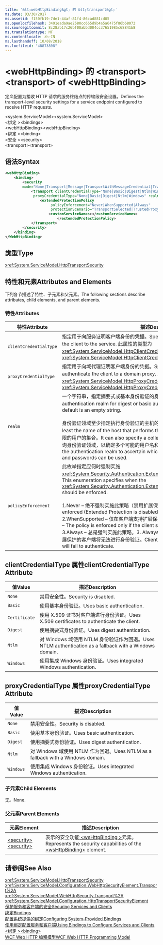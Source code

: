 ```yaml
---
title: '&lt;webHttpBinding&gt; 的 &lt;transport&gt;'
ms.date: 03/30/2017
ms.assetid: f150fb19-7de1-44af-81f4-86cad881cd05
ms.openlocfilehash: 3401eada9ae2580cc665d9b4a5a6475f86b68072
ms.sourcegitcommit: 8c28ab17c26bf08abbd004cc37651985c68841b8
ms.translationtype: MT
ms.contentlocale: zh-CN
ms.lasthandoff: 10/08/2018
ms.locfileid: "48873808"
---
```

# <a name="lttransportgt-of-ltwebhttpbindinggt"></a><span data-ttu-id="a8619-102">&lt;webHttpBinding&gt; 的 &lt;transport&gt;</span><span class="sxs-lookup"><span data-stu-id="a8619-102">&lt;transport&gt; of &lt;webHttpBinding&gt;</span></span>
<span data-ttu-id="a8619-103">定义配置为接收 HTTP 请求的服务终结点的传输级安全设置。</span><span class="sxs-lookup"><span data-stu-id="a8619-103">Defines the transport-level security settings for a service endpoint configured to receive HTTP requests.</span></span>  
  
 <span data-ttu-id="a8619-104">\<system.ServiceModel></span><span class="sxs-lookup"><span data-stu-id="a8619-104">\<system.ServiceModel></span></span>  
<span data-ttu-id="a8619-105">\<绑定 ></span><span class="sxs-lookup"><span data-stu-id="a8619-105">\<bindings></span></span>  
<span data-ttu-id="a8619-106">\<webHttpBinding></span><span class="sxs-lookup"><span data-stu-id="a8619-106">\<webHttpBinding></span></span>  
<span data-ttu-id="a8619-107">\<绑定 ></span><span class="sxs-lookup"><span data-stu-id="a8619-107">\<binding></span></span>  
<span data-ttu-id="a8619-108">\<安全 ></span><span class="sxs-lookup"><span data-stu-id="a8619-108">\<security></span></span>  
<span data-ttu-id="a8619-109">\<transport></span><span class="sxs-lookup"><span data-stu-id="a8619-109">\<transport></span></span>  
  
## <a name="syntax"></a><span data-ttu-id="a8619-110">语法</span><span class="sxs-lookup"><span data-stu-id="a8619-110">Syntax</span></span>  
  
```xml  
<webHttpBinding>  
    <binding>  
        <security  
        mode="None|Transport|Message|TransportWithMessageCredential|TransportCredentialOnly">  
            <transport clientCredentialType="None|Basic|Digest|Ntlm|Windows"  
             proxyCredentialType="None|Basic|Digest|Ntlm|Windows" realm="string" >  
                <extendedProtectionPolicy  
                     policyEnforcement="Never|WhenSupported|Always"  
                     protectionScenario="TransportSelected|TrustedProxy">  
                    <customServiceNames></customServiceNames>  
                        </extendedProtectionPolicy>  
            </transport>  
        </security>  
    </binding>  
</WebHttpBinding>  
```  
  
## <a name="type"></a><span data-ttu-id="a8619-111">类型</span><span class="sxs-lookup"><span data-stu-id="a8619-111">Type</span></span>  
 <xref:System.ServiceModel.HttpTransportSecurity>  
  
## <a name="attributes-and-elements"></a><span data-ttu-id="a8619-112">特性和元素</span><span class="sxs-lookup"><span data-stu-id="a8619-112">Attributes and Elements</span></span>  
 <span data-ttu-id="a8619-113">下列各节描述了特性、子元素和父元素。</span><span class="sxs-lookup"><span data-stu-id="a8619-113">The following sections describe attributes, child elements, and parent elements.</span></span>  
  
### <a name="attributes"></a><span data-ttu-id="a8619-114">特性</span><span class="sxs-lookup"><span data-stu-id="a8619-114">Attributes</span></span>  
  
|<span data-ttu-id="a8619-115">特性</span><span class="sxs-lookup"><span data-stu-id="a8619-115">Attribute</span></span>|<span data-ttu-id="a8619-116">描述</span><span class="sxs-lookup"><span data-stu-id="a8619-116">Description</span></span>|  
|---------------|-----------------|  
|`clientCredentialType`|<span data-ttu-id="a8619-117">指定用于向服务证明客户端身份的凭据。</span><span class="sxs-lookup"><span data-stu-id="a8619-117">Specifies the credential used to authenticate the client to the service.</span></span> <span data-ttu-id="a8619-118">此属性的类型为 <xref:System.ServiceModel.HttpClientCredentialType>。</span><span class="sxs-lookup"><span data-stu-id="a8619-118">This attribute is of type <xref:System.ServiceModel.HttpClientCredentialType>.</span></span>|  
|`proxyCredentialType`|<span data-ttu-id="a8619-119">指定用于向域代理证明客户端身份的凭据。</span><span class="sxs-lookup"><span data-stu-id="a8619-119">Specifies the credential used to authenticate the client to a domain proxy.</span></span> <span data-ttu-id="a8619-120">此属性的类型为 <xref:System.ServiceModel.HttpProxyCredentialType>。</span><span class="sxs-lookup"><span data-stu-id="a8619-120">This attribute is of type <xref:System.ServiceModel.HttpProxyCredentialType>.</span></span>|  
|`realm`|<span data-ttu-id="a8619-121">一个字符串，指定摘要式或基本身份验证的身份验证领域。</span><span class="sxs-lookup"><span data-stu-id="a8619-121">A string that specifies the authentication realm for digest or basic authentication.</span></span> <span data-ttu-id="a8619-122">默认值为一个空字符串。</span><span class="sxs-lookup"><span data-stu-id="a8619-122">The default is an empty string.</span></span><br /><br /> <span data-ttu-id="a8619-123">身份验证领域至少指定执行身份验证的主机的名称。</span><span class="sxs-lookup"><span data-stu-id="a8619-123">An authentication realm specifies at least the name of the host that performs the authentication.</span></span> <span data-ttu-id="a8619-124">它还可以指定具有访问权限的用户的集合。</span><span class="sxs-lookup"><span data-stu-id="a8619-124">It can also specify a collection of users that has access.</span></span> <span data-ttu-id="a8619-125">用户可以查询身份验证领域，以确定多个可能的用户名和密码中哪一个可以使用。</span><span class="sxs-lookup"><span data-stu-id="a8619-125">A user can query the authentication realm to ascertain which one of the several possible usernames and passwords can be used.</span></span>|  
|`policyEnforcement`|<span data-ttu-id="a8619-126">此枚举指定应何时强制实施 <xref:System.Security.Authentication.ExtendedProtection.ExtendedProtectionPolicy>。</span><span class="sxs-lookup"><span data-stu-id="a8619-126">This enumeration specifies when the <xref:System.Security.Authentication.ExtendedProtection.ExtendedProtectionPolicy> should be enforced.</span></span><br /><br /> <span data-ttu-id="a8619-127">1.Never – 绝不强制实施此策略（禁用扩展保护）。</span><span class="sxs-lookup"><span data-stu-id="a8619-127">1.  Never – The policy is never enforced (Extended Protection is disabled).</span></span><br /><span data-ttu-id="a8619-128">2.WhenSupported – 仅在客户端支持扩展保护时才强制实施此策略。</span><span class="sxs-lookup"><span data-stu-id="a8619-128">2.  WhenSupported – The policy is enforced only if the client supports Extended Protection.</span></span><br /><span data-ttu-id="a8619-129">3.Always – 总是强制实施此策略。</span><span class="sxs-lookup"><span data-stu-id="a8619-129">3.  Always – The policy is always enforced.</span></span> <span data-ttu-id="a8619-130">不支持扩展保护的客户端将无法进行身份验证。</span><span class="sxs-lookup"><span data-stu-id="a8619-130">Clients which don’t support Extended Protection will fail to authenticate.</span></span>|  
  
## <a name="clientcredentialtype-attribute"></a><span data-ttu-id="a8619-131">clientCredentialType 属性</span><span class="sxs-lookup"><span data-stu-id="a8619-131">clientCredentialType Attribute</span></span>  
  
|<span data-ttu-id="a8619-132">值</span><span class="sxs-lookup"><span data-stu-id="a8619-132">Value</span></span>|<span data-ttu-id="a8619-133">描述</span><span class="sxs-lookup"><span data-stu-id="a8619-133">Description</span></span>|  
|-----------|-----------------|  
|`None`|<span data-ttu-id="a8619-134">禁用安全性。</span><span class="sxs-lookup"><span data-stu-id="a8619-134">Security is disabled.</span></span>|  
|`Basic`|<span data-ttu-id="a8619-135">使用基本身份验证。</span><span class="sxs-lookup"><span data-stu-id="a8619-135">Uses basic authentication.</span></span>|  
|`Certificate`|<span data-ttu-id="a8619-136">使用 X.509 证书对客户端进行身份验证。</span><span class="sxs-lookup"><span data-stu-id="a8619-136">Uses X.509 certificates to authenticate the client.</span></span>|  
|`Digest`|<span data-ttu-id="a8619-137">使用摘要式身份验证。</span><span class="sxs-lookup"><span data-stu-id="a8619-137">Uses digest authentication.</span></span>|  
|`Ntlm`|<span data-ttu-id="a8619-138">对 Windows 域使用 NTLM 身份验证作为回退。</span><span class="sxs-lookup"><span data-stu-id="a8619-138">Uses NTLM authentication as a fallback with a Windows domain.</span></span>|  
|`Windows`|<span data-ttu-id="a8619-139">使用集成 Windows 身份验证。</span><span class="sxs-lookup"><span data-stu-id="a8619-139">Uses integrated Windows authentication.</span></span>|  
  
## <a name="proxycredentialtype-attribute"></a><span data-ttu-id="a8619-140">proxyCredentialType 属性</span><span class="sxs-lookup"><span data-stu-id="a8619-140">proxyCredentialType Attribute</span></span>  
  
|<span data-ttu-id="a8619-141">值</span><span class="sxs-lookup"><span data-stu-id="a8619-141">Value</span></span>|<span data-ttu-id="a8619-142">描述</span><span class="sxs-lookup"><span data-stu-id="a8619-142">Description</span></span>|  
|-----------|-----------------|  
|`None`|<span data-ttu-id="a8619-143">禁用安全性。</span><span class="sxs-lookup"><span data-stu-id="a8619-143">Security is disabled.</span></span>|  
|`Basic`|<span data-ttu-id="a8619-144">使用基本身份验证。</span><span class="sxs-lookup"><span data-stu-id="a8619-144">Uses basic authentication.</span></span>|  
|`Digest`|<span data-ttu-id="a8619-145">使用摘要式身份验证。</span><span class="sxs-lookup"><span data-stu-id="a8619-145">Uses digest authentication.</span></span>|  
|`Ntlm`|<span data-ttu-id="a8619-146">对 Windows 域使用 NTLM 作为回退。</span><span class="sxs-lookup"><span data-stu-id="a8619-146">Uses NTLM as a fallback with a Windows domain.</span></span>|  
|`Windows`|<span data-ttu-id="a8619-147">使用集成 Windows 身份验证。</span><span class="sxs-lookup"><span data-stu-id="a8619-147">Uses integrated Windows authentication.</span></span>|  
  
### <a name="child-elements"></a><span data-ttu-id="a8619-148">子元素</span><span class="sxs-lookup"><span data-stu-id="a8619-148">Child Elements</span></span>  
 <span data-ttu-id="a8619-149">无。</span><span class="sxs-lookup"><span data-stu-id="a8619-149">None.</span></span>  
  
### <a name="parent-elements"></a><span data-ttu-id="a8619-150">父元素</span><span class="sxs-lookup"><span data-stu-id="a8619-150">Parent Elements</span></span>  
  
|<span data-ttu-id="a8619-151">元素</span><span class="sxs-lookup"><span data-stu-id="a8619-151">Element</span></span>|<span data-ttu-id="a8619-152">描述</span><span class="sxs-lookup"><span data-stu-id="a8619-152">Description</span></span>|  
|-------------|-----------------|  
|[<span data-ttu-id="a8619-153">\<security></span><span class="sxs-lookup"><span data-stu-id="a8619-153">\<security></span></span>](../../../../../docs/framework/configure-apps/file-schema/wcf/security-of-webhttpbinding.md)|<span data-ttu-id="a8619-154">表示的安全功能[ \<wsHttpBinding >](../../../../../docs/framework/configure-apps/file-schema/wcf/wshttpbinding.md)元素。</span><span class="sxs-lookup"><span data-stu-id="a8619-154">Represents the security capabilities of the [\<wsHttpBinding>](../../../../../docs/framework/configure-apps/file-schema/wcf/wshttpbinding.md) element.</span></span>|  
  
## <a name="see-also"></a><span data-ttu-id="a8619-155">请参阅</span><span class="sxs-lookup"><span data-stu-id="a8619-155">See Also</span></span>  
 <xref:System.ServiceModel.HttpTransportSecurity>  
 <xref:System.ServiceModel.Configuration.WebHttpSecurityElement.Transport%2A>  
 <xref:System.ServiceModel.WebHttpSecurity.Transport%2A>  
 <xref:System.ServiceModel.Configuration.HttpTransportSecurityElement>  
 [<span data-ttu-id="a8619-156">保护服务和客户端的安全</span><span class="sxs-lookup"><span data-stu-id="a8619-156">Securing Services and Clients</span></span>](../../../../../docs/framework/wcf/feature-details/securing-services-and-clients.md)  
 [<span data-ttu-id="a8619-157">绑定</span><span class="sxs-lookup"><span data-stu-id="a8619-157">Bindings</span></span>](../../../../../docs/framework/wcf/bindings.md)  
 [<span data-ttu-id="a8619-158">配置系统提供的绑定</span><span class="sxs-lookup"><span data-stu-id="a8619-158">Configuring System-Provided Bindings</span></span>](../../../../../docs/framework/wcf/feature-details/configuring-system-provided-bindings.md)  
 [<span data-ttu-id="a8619-159">使用绑定配置服务和客户端</span><span class="sxs-lookup"><span data-stu-id="a8619-159">Using Bindings to Configure Services and Clients</span></span>](../../../../../docs/framework/wcf/using-bindings-to-configure-services-and-clients.md)  
 [<span data-ttu-id="a8619-160">\<绑定 ></span><span class="sxs-lookup"><span data-stu-id="a8619-160">\<binding></span></span>](../../../../../docs/framework/misc/binding.md)  
 [<span data-ttu-id="a8619-161">WCF Web HTTP 编程模型</span><span class="sxs-lookup"><span data-stu-id="a8619-161">WCF Web HTTP Programming Model</span></span>](../../../../../docs/framework/wcf/feature-details/wcf-web-http-programming-model.md)
